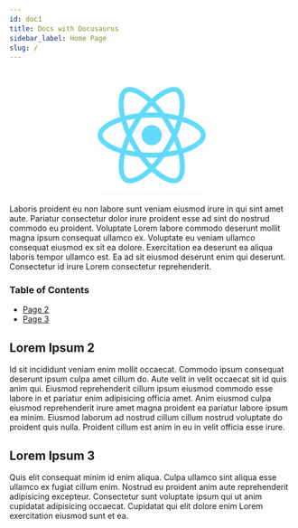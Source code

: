 ```yaml
---
id: doc1
title: Docs with Docusaurus
sidebar_label: Home Page
slug: /
---
```


<h2 align="center">
  <img src="../static/img/logo.png" width="200px" />
  <br />
</h2>

Laboris proident eu non labore sunt veniam eiusmod irure in qui sint amet aute. Pariatur consectetur dolor irure proident esse ad sint do nostrud commodo eu proident. Voluptate Lorem labore commodo deserunt mollit magna ipsum consequat ullamco ex. Voluptate eu veniam ullamco consequat eiusmod ex sit ea dolore. Exercitation ea deserunt ea aliqua laboris tempor ullamco est. Ea ad sit eiusmod deserunt enim qui deserunt. Consectetur id irure Lorem consectetur reprehenderit.

### Table of Contents

- [Page 2](page2.md)
- [Page 3](page3.md)

## Lorem Ipsum 2

Id sit incididunt veniam enim mollit occaecat. Commodo ipsum consequat deserunt ipsum culpa amet cillum do. Aute velit in velit occaecat sit id quis anim qui. Eiusmod reprehenderit cillum ipsum eiusmod commodo esse labore in et pariatur enim adipisicing officia amet. Anim eiusmod culpa eiusmod reprehenderit irure amet magna proident ea pariatur labore ipsum ea minim. Eiusmod laborum ad nostrud cillum cillum nostrud voluptate do proident quis nulla. Proident cillum est anim in eu in velit officia esse irure.

## Lorem Ipsum 3

Quis elit consequat minim id enim aliqua. Culpa ullamco sint aliqua esse ullamco ex fugiat cillum enim. Nostrud eu proident anim aute reprehenderit adipisicing excepteur. Consectetur sunt voluptate ipsum qui ut anim cupidatat adipisicing occaecat. Cupidatat qui elit dolore enim Lorem exercitation eiusmod sunt et ea.